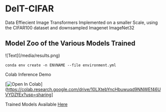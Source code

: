 # DeIT-CIFAR
Data Effiecient Image Transformers Implemented on a smaller Scale, using the CIFAR100 dataset and downsampled Imagenet ImageNet32

<h2> Model Zoo of the Various Models Trained </h2>
![Text](/media/results.png)



```
conda env create -n ENVNAME --file environment.yml
```

Colab Inference Demo

[![Open In Colab](https://colab.research.google.com/assets/colab-badge.svg)](https://colab.research.google.com/drive/10LXtebYncHbuwuqd9NNWEf46UVYDZfEx?usp=sharing]

Trained Models Available [Here](https://iiitaphyd-my.sharepoint.com/:f:/g/personal/gupta_varun_students_iiit_ac_in/EnIPg91IiAZEjVky2XSnb8ABbYKCGu50zLCNB7_ssRFFMA?e=2LQX0A)